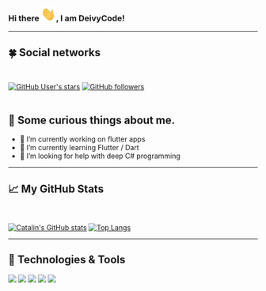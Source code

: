 ### Hi there <img src="https://raw.githubusercontent.com/n0obit4/n0obit4/master/wave.gif" width="30px">, I am DeivyCode!

---
## &#x1F340; Social networks
<br>

[![GitHub User's stars](https://img.shields.io/github/stars/DeivyCode?style=social)](https://github.com/DeivyCode?tab=stars)
[![GitHub followers](https://img.shields.io/github/followers/DeivyCode?style=social)](https://github.com/DeivyCode?tab=followers)
<br>
<br>

## &#x1F62C; Some curious things about me.

- 🔭 I’m currently working on flutter apps
- 🌱 I’m currently learning Flutter / Dart
- 🤔 I’m looking for help with deep C# programming

---

## &#x1f4c8; My GitHub Stats
<br>


[![Catalin's GitHub stats](https://github-readme-stats.vercel.app/api?username=DeivyCode&show_icons=true&title_color=ffffff&text_color=c9cacc&icon_color=2bbc8a&bg_color=1d1f21)](https://github.com/DeivyCode) 
[![Top Langs](https://github-readme-stats.vercel.app/api/top-langs/?username=DeivyCode&layout=compact)](https://github.com/anuraghazra/github-readme-stats)

---

## 🔧 Technologies & Tools


![](https://img.shields.io/badge/.NET-API-informational?style=flat&logo=dotnet&logoColor=white&color=2bbc8a)
![](https://img.shields.io/badge/CSharp-Code-informational?style=flat&logo=csharp&logoColor=white&color=2bbc8a)
![](https://img.shields.io/badge/Dart-Code-informational?style=flat&logo=dart&logoColor=white&color=2bbc8a)
![](https://img.shields.io/badge/Flutter-Code-informational?style=flat&logo=flutter&logoColor=white&color=2bbc8a)
![](https://img.shields.io/badge/Javascript-Code-informational?style=flat&logo=javascript&logoColor=white&color=2bbc8a)

